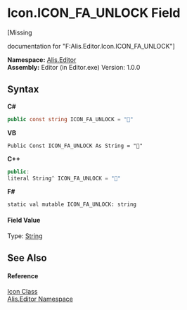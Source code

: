 # Icon.ICON_FA_UNLOCK Field
 

\[Missing <summary> documentation for "F:Alis.Editor.Icon.ICON_FA_UNLOCK"\]

**Namespace:**&nbsp;<a href="b150ade4-39de-a232-5f06-d3cdc1b2c538">Alis.Editor</a><br />**Assembly:**&nbsp;Editor (in Editor.exe) Version: 1.0.0

## Syntax

**C#**<br />
``` C#
public const string ICON_FA_UNLOCK = ""
```

**VB**<br />
``` VB
Public Const ICON_FA_UNLOCK As String = ""
```

**C++**<br />
``` C++
public:
literal String^ ICON_FA_UNLOCK = ""
```

**F#**<br />
``` F#
static val mutable ICON_FA_UNLOCK: string
```


#### Field Value
Type: <a href="https://docs.microsoft.com/dotnet/api/system.string" target="_blank">String</a>

## See Also


#### Reference
<a href="cc0f883c-67f8-f772-c6d7-a60b129f22a7">Icon Class</a><br /><a href="b150ade4-39de-a232-5f06-d3cdc1b2c538">Alis.Editor Namespace</a><br />
